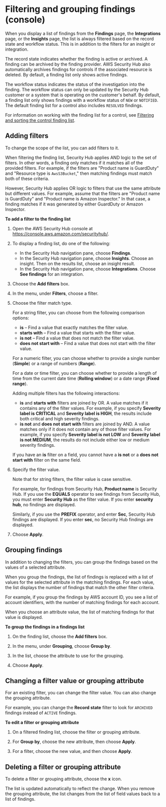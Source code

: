# Filtering and grouping findings \(console\)<a name="findings-filtering-grouping"></a>

When you display a list of findings from the **Findings** page, the **Integrations** page, or the **Insights** page, the list is always filtered based on the record state and workflow status\. This is in addition to the filters for an insight or integration\.

The record state indicates whether the finding is active or archived\. A finding can be archived by the finding provider\. AWS Security Hub also automatically archives findings for controls if the associated resource is deleted\. By default, a finding list only shows active findings\.

The workflow status indicates the status of the investigation into the finding\. The workflow status can only be updated by the Security Hub customer or a system that is operating on the customer's behalf\. By default, a finding list only shows findings with a workflow status of `NEW` or `NOTIFIED`\. The default finding list for a control also includes `RESOLVED` findings\.

For information on working with the finding list for a control, see [Filtering and sorting the control finding list](control-finding-list.md)\.

## Adding filters<a name="finding-list-filters"></a>

To change the scope of the list, you can add filters to it\.

When filtering the finding list, Security Hub applies AND logic to the set of filters\. In other words, a finding only matches if it matches all of the provided filters\. For example, if the filters are "Product name is GuardDuty" and "Resource type is `AwsS3Bucket`," then matching findings must match both of these criteria\.

However, Security Hub applies OR logic to filters that use the same attribute but different values\. For example, assume that the filters are "Product name is GuardDuty" and "Product name is Amazon Inspector\." In that case, a finding matches if it was generated by either GuardDuty or Amazon Inspector\.

**To add a filter to the finding list**

1. Open the AWS Security Hub console at [https://console\.aws\.amazon\.com/securityhub/](https://console.aws.amazon.com/securityhub/)\.

1. To display a finding list, do one of the following:
   + In the Security Hub navigation pane, choose **Findings**\.
   + In the Security Hub navigation pane, choose **Insights**\. Choose an insight\. Then on the results list, choose an insight result\.
   + In the Security Hub navigation pane, choose **Integrations**\. Choose **See findings** for an integration\.

1. Choose the **Add filters** box\.

1. In the menu, under **Filters**, choose a filter\.

1. Choose the filter match type\.

   For a string filter, you can choose from the following comparison options:
   + **is** – Find a value that exactly matches the filter value\.
   + **starts with** – Find a value that starts with the filter value\.
   + **is not** – Find a value that does not match the filter value\.
   + **does not start with** – Find a value that does not start with the filter value\.

   For a numeric filter, you can choose whether to provide a single number \(**Simple**\) or a range of numbers \(**Range**\)\.

   For a date or time filter, you can choose whether to provide a length of time from the current date time \(**Rolling window**\) or a date range \(**Fixed range**\)\.

   Adding multiple filters has the following interactions:
   + **is** and **starts with** filters are joined by OR\. A value matches if it contains any of the filter values\. For example, if you specify **Severity label is CRITICAL** and **Severity label is HIGH**, the results include both critical and high severity findings\.
   + **is not** and **does not start with** filters are joined by AND\. A value matches only if it does not contain any of those filter values\. For example, if you specify **Severity label is not LOW** and **Severity label is not MEDIUM**, the results do not include either low or medium severity findings\.

   If you have an **is** filter on a field, you cannot have a **is not** or a **does not start with** filter on the same field\.

1. Specify the filter value\.

   Note that for string filters, the filter value is case sensitive\.

   For example, for findings from Security Hub, **Product name** is Security Hub\. If you use the **EQUALS** operator to see findings from Security Hub, you must enter **Security Hub** as the filter value\. If you enter **security hub**, no findings are displayed\.

   Similarly, if you use the **PREFIX** operator, and enter **Sec**, Security Hub findings are displayed\. If you enter **sec**, no Security Hub findings are displayed\.

1. Choose **Apply**\.

## Grouping findings<a name="finding-list-grouping"></a>

In addition to changing the filters, you can group the findings based on the values of a selected attribute\.

When you group the findings, the list of findings is replaced with a list of values for the selected attribute in the matching findings\. For each value, the list displays the number of findings that match the other filter criteria\.

For example, if you group the findings by AWS account ID, you see a list of account identifiers, with the number of matching findings for each account\.

When you choose an attribute value, the list of matching findings for that value is displayed\.

**To group the findings in a findings list**

1. On the finding list, choose the **Add filters** box\.

1. In the menu, under **Grouping**, choose **Group by**\.

1. In the list, choose the attribute to use for the grouping\.

1. Choose **Apply**\.

## Changing a filter value or grouping attribute<a name="finding-list-change-filter-value"></a>

For an existing filter, you can change the filter value\. You can also change the grouping attribute\.

For example, you can change the **Record state** filter to look for `ARCHIVED` findings instead of `ACTIVE` findings\.

**To edit a filter or grouping attribute**

1. On a filtered finding list, choose the filter or grouping attribute\.

1. For **Group by**, choose the new attribute, then choose **Apply**\.

1. For a filter, choose the new value, and then choose **Apply**\.

## Deleting a filter or grouping attribute<a name="finding-list-delete-filter"></a>

To delete a filter or grouping attribute, choose the **x** icon\.

The list is updated automatically to reflect the change\. When you remove the grouping attribute, the list changes from the list of field values back to a list of findings\.